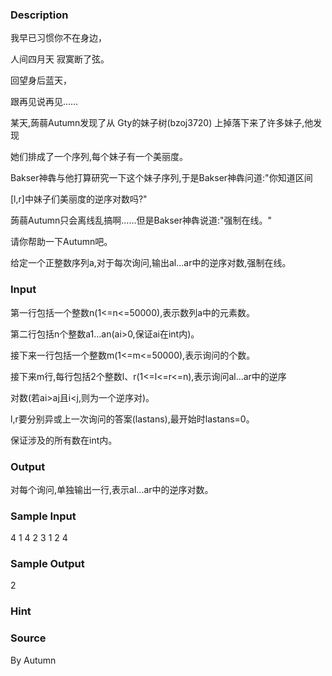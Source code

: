 
### Description
我早已习惯你不在身边，

人间四月天 寂寞断了弦。

回望身后蓝天，

跟再见说再见……


某天,蒟蒻Autumn发现了从 Gty的妹子树(bzoj3720) 上掉落下来了许多妹子,他发现

她们排成了一个序列,每个妹子有一个美丽度。

Bakser神犇与他打算研究一下这个妹子序列,于是Bakser神犇问道:"你知道区间

[l,r]中妹子们美丽度的逆序对数吗?"

蒟蒻Autumn只会离线乱搞啊……但是Bakser神犇说道:"强制在线。"

请你帮助一下Autumn吧。


给定一个正整数序列a,对于每次询问,输出al...ar中的逆序对数,强制在线。

### Input
第一行包括一个整数n(1<=n<=50000),表示数列a中的元素数。

第二行包括n个整数a1...an(ai>0,保证ai在int内)。

接下来一行包括一个整数m(1<=m<=50000),表示询问的个数。

接下来m行,每行包括2个整数l、r(1<=l<=r<=n),表示询问al...ar中的逆序

对数(若ai>aj且i<j,则为一个逆序对)。

l,r要分别异或上一次询问的答案(lastans),最开始时lastans=0。

保证涉及的所有数在int内。

### Output
对每个询问,单独输出一行,表示al...ar中的逆序对数。

### Sample Input
4
1 4 2 3
1
2 4

### Sample Output
2
### Hint

### Source
By Autumn